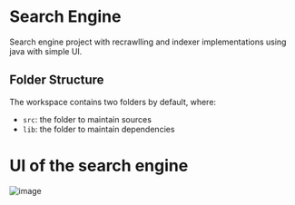 # Search Engine
Search engine project with recrawlling and indexer implementations using java with simple UI.
## Folder Structure

The workspace contains two folders by default, where:

- `src`: the folder to maintain sources
- `lib`: the folder to maintain dependencies
 
# UI of the search engine

![image](https://user-images.githubusercontent.com/76243256/169710310-485b5ee5-ca78-4214-a1c8-5567e5b294ec.png)

